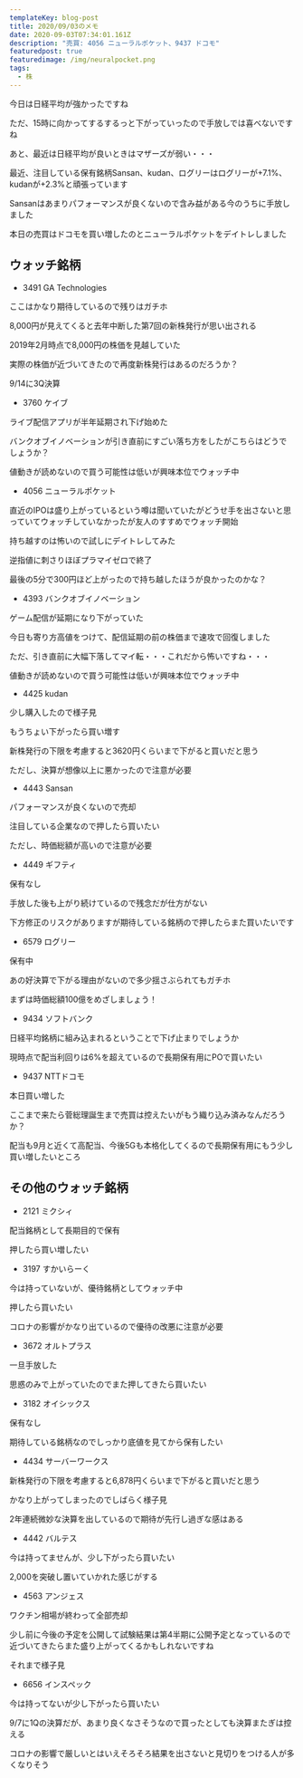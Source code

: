```yaml
---
templateKey: blog-post
title: 2020/09/03のメモ
date: 2020-09-03T07:34:01.161Z
description: "売買: 4056 ニューラルポケット、9437 ドコモ"
featuredpost: true
featuredimage: /img/neuralpocket.png
tags:
  - 株
---
```

今日は日経平均が強かったですね

ただ、15時に向かってするするっと下がっていったので手放しでは喜べないですね

あと、最近は日経平均が良いときはマザーズが弱い・・・

最近、注目している保有銘柄Sansan、kudan、ログリーはログリーが+7.1%、kudanが+2.3%と頑張っています

Sansanはあまりパフォーマンスが良くないので含み益がある今のうちに手放しました

本日の売買はドコモを買い増したのとニューラルポケットをデイトレしました

## ウォッチ銘柄

* 3491 GA Technologies

ここはかなり期待しているので残りはガチホ

8,000円が見えてくると去年中断した第7回の新株発行が思い出される

2019年2月時点で8,000円の株価を見越していた

実際の株価が近づいてきたので再度新株発行はあるのだろうか？

9/14に3Q決算

* 3760 ケイブ

ライブ配信アプリが半年延期され下げ始めた

バンクオブイノベーションが引き直前にすごい落ち方をしたがこちらはどうでしょうか？

値動きが読めないので買う可能性は低いが興味本位でウォッチ中

* 4056 ニューラルポケット

直近のIPOは盛り上がっているという噂は聞いていたがどうせ手を出さないと思っていてウォッチしていなかったが友人のすすめでウォッチ開始

持ち越すのは怖いので試しにデイトレしてみた

逆指値に刺さりほぼプラマイゼロで終了

最後の5分で300円ほど上がったので持ち越したほうが良かったのかな？

* 4393 バンクオブイノベーション

ゲーム配信が延期になり下がっていた

今日も寄り方高値をつけて、配信延期の前の株価まで速攻で回復しました

ただ、引き直前に大幅下落してマイ転・・・これだから怖いですね・・・

値動きが読めないので買う可能性は低いが興味本位でウォッチ中

* 4425 kudan

少し購入したので様子見

もうちょい下がったら買い増す

新株発行の下限を考慮すると3620円くらいまで下がると買いだと思う

ただし、決算が想像以上に悪かったので注意が必要

* 4443 Sansan

パフォーマンスが良くないので売却

注目している企業なので押したら買いたい

ただし、時価総額が高いので注意が必要

* 4449 ギフティ

保有なし

手放した後も上がり続けているので残念だが仕方がない

下方修正のリスクがありますが期待している銘柄ので押したらまた買いたいです

* 6579 ログリー

保有中

あの好決算で下がる理由がないので多少揺さぶられてもガチホ

まずは時価総額100億をめざしましょう！

* 9434 ソフトバンク

日経平均銘柄に組み込まれるということで下げ止まりでしょうか

現時点で配当利回りは6%を超えているので長期保有用にPOで買いたい

* 9437 NTTドコモ

本日買い増した

ここまで来たら菅総理誕生まで売買は控えたいがもう織り込み済みなんだろうか？

配当も9月と近くて高配当、今後5Gも本格化してくるので長期保有用にもう少し買い増したいところ

## その他のウォッチ銘柄

* 2121 ミクシィ

配当銘柄として長期目的で保有

押したら買い増したい

* 3197 すかいらーく

今は持っていないが、優待銘柄としてウォッチ中

押したら買いたい

コロナの影響がかなり出ているので優待の改悪に注意が必要

* 3672 オルトプラス

一旦手放した

思惑のみで上がっていたのでまた押してきたら買いたい

* 3182 オイシックス

保有なし

期待している銘柄なのでしっかり底値を見てから保有したい

* 4434 サーバーワークス

新株発行の下限を考慮すると6,878円くらいまで下がると買いだと思う

かなり上がってしまったのでしばらく様子見

2年連続微妙な決算を出しているので期待が先行し過ぎな感はある

* 4442 バルテス

今は持ってませんが、少し下がったら買いたい

2,000を突破し置いていかれた感じがする

* 4563 アンジェス

ワクチン相場が終わって全部売却

少し前に今後の予定を公開して試験結果は第4半期に公開予定となっているので近づいてきたらまた盛り上がってくるかもしれないですね

それまで様子見

* 6656 インスペック

今は持ってないが少し下がったら買いたい

9/7に1Qの決算だが、あまり良くなさそうなので買ったとしても決算またぎは控える

コロナの影響で厳しいとはいえそろそろ結果を出さないと見切りをつける人が多くなりそう